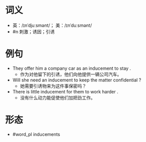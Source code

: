 # 词义
- 英：/ɪnˈdjuːsmənt/； 美：/ɪnˈduːsmənt/
- #n 刺激；诱因；引诱
# 例句
- They offer him a company car as an inducement to stay .
	- 作为对他留下的引诱，他们向他提供一辆公司汽车。
- Will she need an inducement to keep the matter confidential ?
	- 她需要引诱物来为这件事保密吗？
- There is little inducement for them to work harder .
	- 没有什么动力能促使他们加把劲工作。
# 形态
- #word_pl inducements
